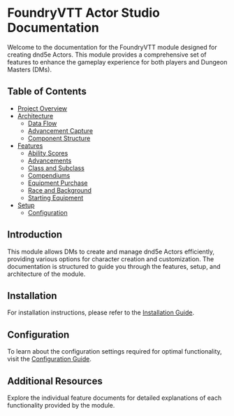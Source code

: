 # FoundryVTT Actor Studio Documentation

Welcome to the documentation for the FoundryVTT module designed for creating dnd5e Actors. This module provides a comprehensive set of features to enhance the gameplay experience for both players and Dungeon Masters (DMs).

## Table of Contents

- [Project Overview](app_overview.md)
- [Architecture](architecture/module_structure.md)
  - [Data Flow](architecture/data_flow.md)
  - [Advancement Capture](advancement_capture.md)
  - [Component Structure](architecture/component_structure.md)
- [Features](features/actor_creation.md)
  - [Ability Scores](features/ability_scores.md)
  - [Advancements](features/advancements.md)
  - [Class and Subclass](features/class_subclass.md)
  - [Compendiums](features/compendiums.md)
  - [Equipment Purchase](features/equipment_purchase.md)
  - [Race and Background](features/race_background.md)
  - [Starting Equipment](features/starting_equipment.md)
- [Setup](setup/installation.md)
  - [Configuration](setup/configuration.md)

## Introduction

This module allows DMs to create and manage dnd5e Actors efficiently, providing various options for character creation and customization. The documentation is structured to guide you through the features, setup, and architecture of the module.

## Installation

For installation instructions, please refer to the [Installation Guide](setup/installation.md).

## Configuration

To learn about the configuration settings required for optimal functionality, visit the [Configuration Guide](setup/configuration.md).

## Additional Resources

Explore the individual feature documents for detailed explanations of each functionality provided by the module.